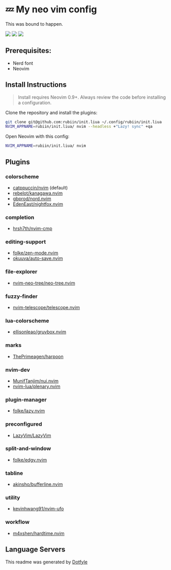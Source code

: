 # 💤 My neo vim config

This was bound to happen. 

<a href="https://dotfyle.com/rubiin/initliua"><img src="https://dotfyle.com/rubiin/initliua/badges/plugins?style=flat" /></a>
<a href="https://dotfyle.com/rubiin/initliua"><img src="https://dotfyle.com/rubiin/initliua/badges/leaderkey?style=flat" /></a>
<a href="https://dotfyle.com/rubiin/initliua"><img src="https://dotfyle.com/rubiin/initliua/badges/plugin-manager?style=flat" /></a>




## Prerequisites:
 - Nerd font 
 - Neovim



## Install Instructions

 > Install requires Neovim 0.9+. Always review the code before installing a configuration.

Clone the repository and install the plugins:

```sh
git clone git@github.com:rubiin/init.liua ~/.config/rubiin/init.liua
NVIM_APPNAME=rubiin/init.liua/ nvim --headless +"Lazy! sync" +qa
```

Open Neovim with this config:

```sh
NVIM_APPNAME=rubiin/init.liua/ nvim
```

## Plugins

### colorscheme

+ [catppuccin/nvim](https://dotfyle.com/plugins/catppuccin/nvim) (default)
+ [rebelot/kanagawa.nvim](https://dotfyle.com/plugins/rebelot/kanagawa.nvim)
+ [gbprod/nord.nvim](https://dotfyle.com/plugins/gbprod/nord.nvim)
+ [EdenEast/nightfox.nvim](https://dotfyle.com/plugins/EdenEast/nightfox.nvim)
### completion

+ [hrsh7th/nvim-cmp](https://dotfyle.com/plugins/hrsh7th/nvim-cmp)
### editing-support

+ [folke/zen-mode.nvim](https://dotfyle.com/plugins/folke/zen-mode.nvim)
+ [okuuva/auto-save.nvim](https://dotfyle.com/plugins/okuuva/auto-save.nvim)
### file-explorer

+ [nvim-neo-tree/neo-tree.nvim](https://dotfyle.com/plugins/nvim-neo-tree/neo-tree.nvim)
### fuzzy-finder

+ [nvim-telescope/telescope.nvim](https://dotfyle.com/plugins/nvim-telescope/telescope.nvim)
### lua-colorscheme

+ [ellisonleao/gruvbox.nvim](https://dotfyle.com/plugins/ellisonleao/gruvbox.nvim)
### marks

+ [ThePrimeagen/harpoon](https://dotfyle.com/plugins/ThePrimeagen/harpoon)
### nvim-dev

+ [MunifTanjim/nui.nvim](https://dotfyle.com/plugins/MunifTanjim/nui.nvim)
+ [nvim-lua/plenary.nvim](https://dotfyle.com/plugins/nvim-lua/plenary.nvim)
### plugin-manager

+ [folke/lazy.nvim](https://dotfyle.com/plugins/folke/lazy.nvim)
### preconfigured

+ [LazyVim/LazyVim](https://dotfyle.com/plugins/LazyVim/LazyVim)
### split-and-window

+ [folke/edgy.nvim](https://dotfyle.com/plugins/folke/edgy.nvim)
### tabline

+ [akinsho/bufferline.nvim](https://dotfyle.com/plugins/akinsho/bufferline.nvim)
### utility

+ [kevinhwang91/nvim-ufo](https://dotfyle.com/plugins/kevinhwang91/nvim-ufo)
### workflow

+ [m4xshen/hardtime.nvim](https://dotfyle.com/plugins/m4xshen/hardtime.nvim)
## Language Servers



 This readme was generated by [Dotfyle](https://dotfyle.com)
